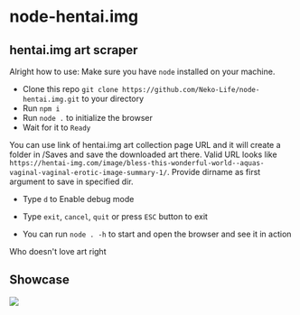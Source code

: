 # node-hentai.img

## hentai.img art scraper

Alright how to use:
Make sure you have `node` installed on your machine. 

* Clone this repo `git clone https://github.com/Neko-Life/node-hentai.img.git` to your directory
* Run `npm i`
* Run `node .` to initialize the browser
* Wait for it to `Ready`

You can use link of hentai.img art collection page URL and it will create a folder in /Saves and save the downloaded art there.
Valid URL looks like `https://hentai-img.com/image/bless-this-wonderful-world--aquas-vaginal-vaginal-erotic-image-summary-1/`.
Provide dirname as first argument to save in specified dir. 

* Type `d` to Enable debug mode
* Type `exit`, `cancel`, `quit` or press `ESC` button to exit


* You can run `node . -h` to start and open the browser and see it in action

Who doesn't love art right

## Showcase

![](https://i.imgur.com/aJ7OTd3.gif)
